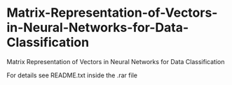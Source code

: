 # Matrix-Representation-of-Vectors-in-Neural-Networks-for-Data-Classification
Matrix Representation of Vectors in Neural Networks for Data Classification

For details see README.txt inside the .rar file
